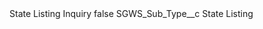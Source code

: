 <?xml version="1.0" encoding="UTF-8"?>
<CustomMetadata xmlns="http://soap.sforce.com/2006/04/metadata" xmlns:xsi="http://www.w3.org/2001/XMLSchema-instance" xmlns:xsd="http://www.w3.org/2001/XMLSchema">
    <label>State Listing Inquiry</label>
    <protected>false</protected>
    <values>
        <field>SGWS_Sub_Type__c</field>
        <value xsi:type="xsd:string">State Listing</value>
    </values>
</CustomMetadata>
